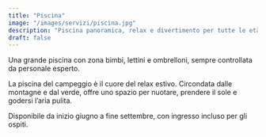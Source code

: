 ```yaml
---
title: "Piscina"
image: "/images/servizi/piscina.jpg"
description: "Piscina panoramica, relax e divertimento per tutte le età."
draft: false
---
```


Una grande piscina con zona bimbi, lettini e ombrelloni, sempre controllata da personale esperto.

La piscina del campeggio è il cuore del relax estivo. Circondata dalle montagne e dal verde, offre uno spazio per nuotare, prendere il sole e godersi l’aria pulita.

Disponibile da inizio giugno a fine settembre, con ingresso incluso per gli ospiti.
